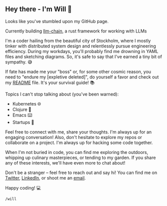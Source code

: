 ## Hey there - I'm Will 👋 

Looks like you've stumbled upon my GitHub page.

Currently building [llm-chain](https://llm-chain.xyz/), a rust framework for working with LLMs


I'm a coder hailing from the beautiful city of Stockholm, where I mostly tinker with distributed system design and relentlessly pursue engineering efficiency. During my workdays, you'll probably find me drowning in YAML files and sketching diagrams. So, it's safe to say that I've earned a tiny bit of sympathy. 😅

If fate has made me your "boss" or, for some other cosmic reason, you need to "endure my [expletive deleted]", do yourself a favor and check out my [README](https://github.com/williamhogman/working-with-will/blob/master/README.org) file. It's your survival guide! 📚

Topics I can't stop talking about (you've been warned):
- Kubernetes 🌐
- Clojure 🔮
- Emacs ⌨️
- Startups 🚀


Feel free to connect with me, share your thoughts. I'm always up for an engaging conversation! Also, don't hesitate to explore my repos or collaborate on a project. I'm always up for hacking some code together.

When I'm not buried in code, you can find me exploring the outdoors, whipping up culinary masterpieces, or tending to my garden. If you share any of these interests, we'll have even more to chat about!

Don't be a stranger – feel free to reach out and say hi! You can find me on [Twitter](https://twitter.com/w_hgm), [LinkedIn](https://linkedin.com/in/whnse), or shoot me an [email](mailto:me@whn.se).

Happy coding! 💻

`/will`
